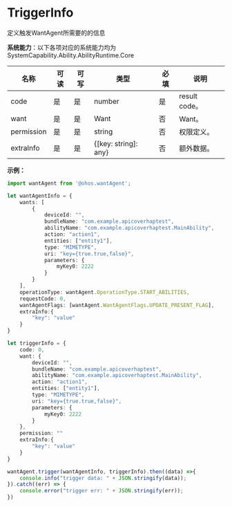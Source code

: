 # TriggerInfo

定义触发WantAgent所需要的的信息

**系统能力**：以下各项对应的系统能力均为SystemCapability.Ability.AbilityRuntime.Core

| 名称       | 可读 | 可写 | 类型                 | 必填 | 说明        |
| ---------- | --- | ---- | -------------------- | ---- | ----------- |
| code       | 是  | 是  | number               | 是   | result code。 |
| want       | 是  | 是  | Want                 | 否   | Want。        |
| permission | 是  | 是  | string               | 否   | 权限定义。    |
| extraInfo  | 是  | 是  | {[key: string]: any} | 否   | 额外数据。    |

**示例：**
```ts
import wantAgent from '@ohos.wantAgent';

let wantAgentInfo = {
    wants: [
        {
            deviceId: "",
            bundleName: "com.example.apicoverhaptest",
            abilityName: "com.example.apicoverhaptest.MainAbility",
            action: "action1",
            entities: ["entity1"],
            type: "MIMETYPE",
            uri: "key={true.true,false}",
            parameters: {
                myKey0: 2222
            }
        }
    ],
    operationType: wantAgent.OperationType.START_ABILITIES,
    requestCode: 0,
    wantAgentFlags: [wantAgent.WantAgentFlags.UPDATE_PRESENT_FLAG],
    extraInfo:{
        "key": "value"
    }
}

let triggerInfo = {
    code: 0,
    want: {
        deviceId: "",
        bundleName: "com.example.apicoverhaptest",
        abilityName: "com.example.apicoverhaptest.MainAbility",
        action: "action1",
        entities: ["entity1"],
        type: "MIMETYPE",
        uri: "key={true.true,false}",
        parameters: {
            myKey0: 2222
        }
    },
    permission: ""
    extraInfo:{
        "key": "value"
    }
}

wantAgent.trigger(wantAgentInfo, triggerInfo).then((data) =>{
    console.info("trigger data: " + JSON.stringify(data));
}).catch((err) => {
    console.error("trigger err: " + JSON.stringify(err));
})
```